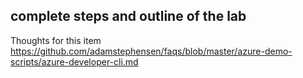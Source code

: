 
## complete steps and outline of the lab

Thoughts for this item
https://github.com/adamstephensen/faqs/blob/master/azure-demo-scripts/azure-developer-cli.md